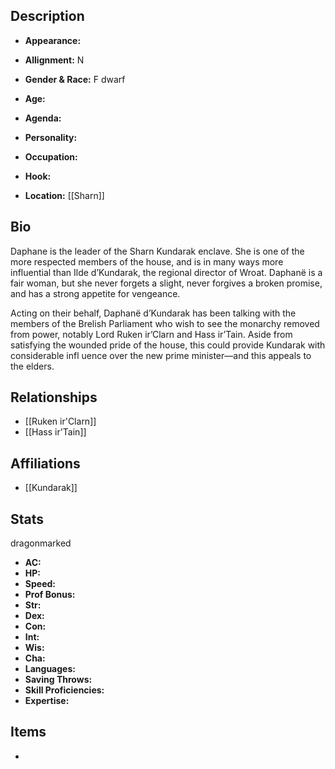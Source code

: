 ## Description
- **Appearance:** 

- **Allignment:** N

- **Gender & Race:** F dwarf

- **Age:** 

- **Agenda:** 

- **Personality:** 

- **Occupation:** 

- **Hook:** 

- **Location:** [[Sharn]]

## Bio
Daphane is the leader of the Sharn Kundarak enclave. She is one of the more respected members of the house, and is in many ways more influential than Ilde d’Kundarak, the regional director of Wroat. Daphanë is a fair woman, but she never forgets a slight, never forgives a broken promise, and has a strong appetite for vengeance.

Acting on their behalf, Daphanë d’Kundarak has been talking with the members of the Brelish Parliament who wish to see the monarchy removed from power, notably Lord Ruken ir’Clarn and Hass ir’Tain. Aside from satisfying the wounded pride of the house, this could provide Kundarak with considerable infl uence over the new prime minister—and this appeals to the elders.

## Relationships
- [[Ruken ir'Clarn]]
- [[Hass ir'Tain]]

## Affiliations
- [[Kundarak]]

## Stats
dragonmarked
- **AC:** 
- **HP:** 
- **Speed:** 
- **Prof Bonus:** 
- **Str:** 
- **Dex:** 
- **Con:** 
- **Int:** 
- **Wis:** 
- **Cha:** 
- **Languages:** 
- **Saving Throws:** 
- **Skill Proficiencies:** 
- **Expertise:** 


## Items
- 
